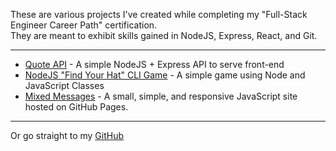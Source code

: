 These are various projects I've created while completing my "Full-Stack Engineer Career Path" certification.  
They are meant to exhibit skills gained in NodeJS, Express, React, and Git.

----  
+ [Quote API](https://github.com/vincanger/coding_projects/tree/master/quote-api) - A simple NodeJS + Express API to serve front-end
+ [NodeJS "Find Your Hat" CLI Game](https://github.com/vincanger/coding_projects/tree/master/find-your-hat-game) - A simple game using Node and JavaScript Classes
+ [Mixed Messages](https://vincanger.github.io/coding_projects/mixed-messages) - A small, simple, and responsive JavaScript site hosted on GitHub Pages.  

----

Or go straight to my [GitHub](https://github.com/vincanger/coding_projects/) 